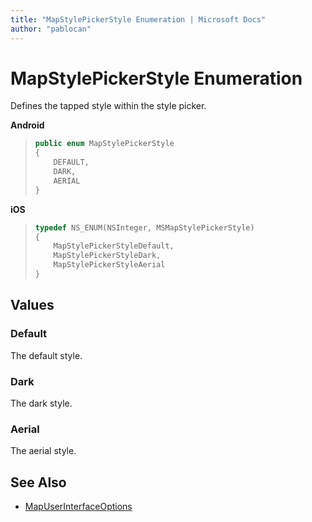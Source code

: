 ```yaml
---
title: "MapStylePickerStyle Enumeration | Microsoft Docs"
author: "pablocan"
---
```


# MapStylePickerStyle Enumeration

Defines the tapped style within the style picker.

**Android**

>```java
> public enum MapStylePickerStyle
> {
>     DEFAULT,
>     DARK,
>     AERIAL
> }
>```

**iOS**

>```objectivec
> typedef NS_ENUM(NSInteger, MSMapStylePickerStyle)
> {
>     MapStylePickerStyleDefault,
>     MapStylePickerStyleDark,
>     MapStylePickerStyleAerial
> }
>```

## Values

### Default

The default style.

### Dark

The dark style.

### Aerial

The aerial style.

## See Also

* [MapUserInterfaceOptions](MapUserInterfaceOptions-class.md)
